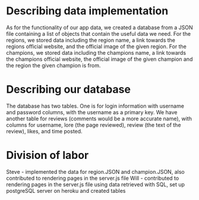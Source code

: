 # Describing data implementation

As for the functionality of our app data, we created a database from a JSON file containing a list of objects that contain the useful data we need. For the regions, we stored data including the region name, a link towards the regions official website, and the official image of the given region. For the champions, we stored data including the champions name, a link towards the champions official website, the official image of the given champion and the region the given champion is from.

# Describing our database

The database has two tables. One is for login information with username and password columns, with the username as a primary key. We have another table for reviews (comments would be a more accurate name), with columns for username, lore (the page reviewed), review (the text of the review), likes, and time posted.


# Division of labor

Steve - implemented the data for region.JSON and champion.JSON, also contributed to rendering pages in the server.js file
Will - contributed to rendering pages in the server.js file using data retrieved with SQL, set up postgreSQL server on heroku and created tables
